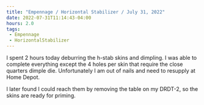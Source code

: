 ```yaml
---
title: "Empennage / Horizontal Stabilizer / July 31, 2022"
date: 2022-07-31T11:14:43-04:00
hours: 2.0
tags:
 - Empennage
 - HorizontalStabilizer
---
```


I spent 2 hours today deburring the h-stab skins and dimpling. I was able to complete everything except the 4 holes per skin that require the close quarters dimple die. Unfortunately I am out of nails and need to resupply at Home Depot.

I later found I could reach them by removing the table on my DRDT-2, so the skins are ready for priming.